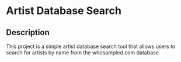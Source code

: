 # Artist Database Search

## Description
This project is a simple artist database search tool that allows users to search for artists by name from the whosampled.com database. 